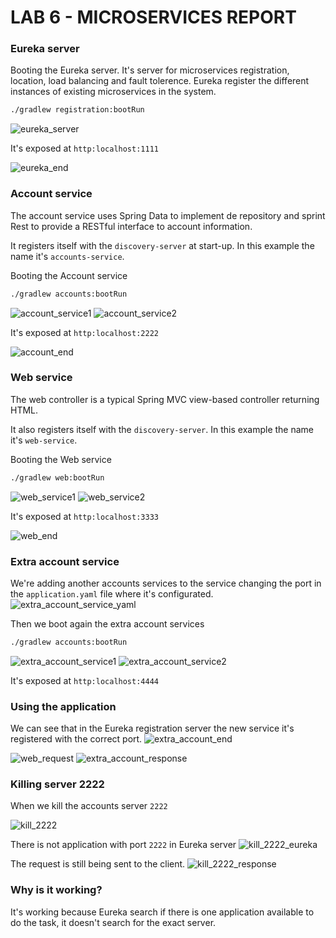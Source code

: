 # LAB 6 - MICROSERVICES REPORT

### Eureka server

Booting the Eureka server. It's server for microservices registration, location, load balancing and fault tolerence. Eureka register the different instances of existing microservices in the system.

```bash
./gradlew registration:bootRun
```

![eureka_server](resources/eureka_server.png)

It's exposed at `http:localhost:1111`

![eureka_end](resources/eureka_end.png)

### Account service

The account service uses Spring Data to implement de repository and sprint Rest to provide a RESTful interface to account information.

It registers itself with the `discovery-server` at start-up. In this example the name it's `accounts-service`.

Booting the Account service
```bash
./gradlew accounts:bootRun
```

![account_service1](resources/account_service1.png)
![account_service2](resources/account_service2.png)

It's exposed at `http:localhost:2222`

![account_end](resources/account_end.png)

### Web service

The web controller is a typical Spring MVC view-based controller returning HTML. 

It also registers itself with the `discovery-server`. In this example the name it's `web-service`.

Booting the Web service
```bash
./gradlew web:bootRun
```

![web_service1](resources/web_service1.png)
![web_service2](resources/web_service2.png)

It's exposed at `http:localhost:3333`

![web_end](resources/web_end.png)

### Extra account service

We're adding another accounts services to the service changing the port in the `application.yaml` file where it's configurated. 
![extra_account_service_yaml](resources/extra_account_service_yaml.png)

Then we boot again the extra account services
```bash
./gradlew accounts:bootRun
```
![extra_account_service1](resources/extra_account_service1.png)
![extra_account_service2](resources/extra_account_service2.png)

It's exposed at `http:localhost:4444`

### Using the application
We can see that in the Eureka registration server the new service it's registered with the correct port.
![extra_account_end](resources/extra_account_end.png)

![web_request](resources/web_request.png)
![extra_account_response](resources/extra_account_response.png)

### Killing server 2222

When we kill the accounts server `2222`

![kill_2222](resources/kill_2222.png)

There is not application with port `2222` in Eureka server
![kill_2222_eureka](resources/kill_2222_eureka.png)

The request is still being sent to the client.
![kill_2222_response](resources/kill_2222_response.png)

### Why is it working?
It's working because Eureka search if there is one application available to do the task, it doesn't search for the exact server.
